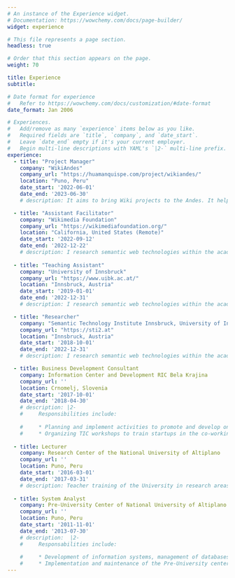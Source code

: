 ```yaml
---
# An instance of the Experience widget.
# Documentation: https://wowchemy.com/docs/page-builder/
widget: experience

# This file represents a page section.
headless: true

# Order that this section appears on the page.
weight: 70

title: Experience
subtitle:

# Date format for experience
#   Refer to https://wowchemy.com/docs/customization/#date-format
date_format: Jan 2006

# Experiences.
#   Add/remove as many `experience` items below as you like.
#   Required fields are `title`, `company`, and `date_start`.
#   Leave `date_end` empty if it's your current employer.
#   Begin multi-line descriptions with YAML's `|2-` multi-line prefix.
experience:
  - title: "Project Manager"
    company: "WikiAndes"
    company_url: "https://huamanquispe.com/project/wikiandes/"
    location: "Puno, Peru"
    date_start: '2022-06-01'
    date_end: '2023-06-30'
    # description: It aims to bring Wiki projects to the Andes. It helps teachers and students in the Andes (e.g. Peru) achieve their learning objectives, for instance, developing media and information literate citizens.

  - title: "Assistant Facilitator"
    company: "Wikimedia Foundation"
    company_url: "https://wikimediafoundation.org/"
    location: "California, United States (Remote)"
    date_start: '2022-09-12'
    date_end: '2022-12-22'
    # description: I research semantic web technologies within the academy and industry. My main interest is focused on Knowledge Graph Curation, which involves the assessment, cleaning, and enrichment of Knowledge Graphs.
    
  - title: "Teaching Assistant"
    company: "University of Innsbruck"
    company_url: "https://www.uibk.ac.at/"
    location: "Innsbruck, Austria"
    date_start: '2019-01-01'
    date_end: '2022-12-31'
    # description: I research semantic web technologies within the academy and industry. My main interest is focused on Knowledge Graph Curation, which involves the assessment, cleaning, and enrichment of Knowledge Graphs.

  - title: "Researcher"
    company: "Semantic Technology Institute Innsbruck, University of Innsbruck"
    company_url: "https://sti2.at"
    location: "Innsbruck, Austria"
    date_start: '2018-10-01'
    date_end: '2022-12-31'
    # description: I research semantic web technologies within the academy and industry. My main interest is focused on Knowledge Graph Curation, which involves the assessment, cleaning, and enrichment of Knowledge Graphs.

  - title: Business Development Consultant
    company: Information Center and Development RIC Bela Krajina
    company_url: ''
    location: Crnomelj, Slovenia
    date_start: '2017-10-01'
    date_end: '2018-04-30'
    # description: |2-
    #     Responsibilities include:
        
    #     * Planning and implement activities to promote and develop online brand of the tourism and business in the region of Bela Krajina. Using 3D technologies, Oculus Rift, Google Business, TripAdvisor, Wikiloc, Geocaching, Strava and social networks.
    #     * Organizing TIC workshops to train startups in the co-working space.
        
  - title: Lecturer
    company: Research Center of the National University of Altiplano
    company_url: ''
    location: Puno, Peru
    date_start: '2016-03-01'
    date_end: '2017-03-31'
    # description: Teacher training of the University in research areas, on the use of tools that promote their career as researchers; [Mendeley](https://www.mendeley.com/) (Bibliographic References Manager), SigmaPlot (Analysis of scientific data) and DSpace (Repository of data).
  
  - title: System Analyst
    company: Pre-University Center of National University of Altiplano
    company_url: ''
    location: Puno, Peru
    date_start: '2011-11-01'
    date_end: '2013-07-30'
    # description:  |2-
    #     Responsabilities include:
        
    #     * Development of information systems, management of databases with information of students, teachers, administrative staff, document management.
    #     * Implementation and maintenance of the Pre-University center web site.
---
```

